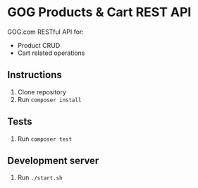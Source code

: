 # GOG Products & Cart REST API

GOG.com RESTful API for:

- Product CRUD
- Cart related operations

## Instructions

1. Clone repository
1. Run `composer install`

## Tests

1. Run `composer test`

## Development server

1. Run `./start.sh`
